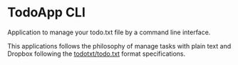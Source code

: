 # TodoApp CLI

Application to manage your todo.txt file by a command line interface.

This applications follows the philosophy of manage tasks with plain text and Dropbox following the [todotxt/todo.txt](https://github.com/todotxt/todo.txt) format specifications.


